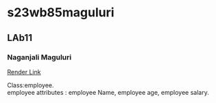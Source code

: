 # s23wb85maguluri

## LAb11

### Naganjali Maguluri
[Render Link](https://s23db85maguluri.onrender.com)

Class:employee.<br>
employee attributes : employee Name, employee age, employee salary.